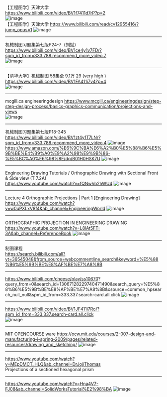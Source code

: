 【工程图学】天津大学   
https://www.bilibili.com/video/BV1f7411d7rP?p=2  
![image](https://github.com/GinChoYen/Anthony/assets/22329486/6c404368-1354-4ee9-8fb1-1eae4fc31280)  
【工程图学】天津大学  https://www.bilibili.com/read/cv12955416/?jump_opus=1 
![image](https://github.com/GinChoYen/Anthony/assets/22329486/a24ce698-2e87-4111-b853-3741a9e50913)  

---
机械制图习题集第七版P24-7（刘斌）  
https://www.bilibili.com/video/BV1ce4y1v7FD/?spm_id_from=333.788.recommend_more_video.7  
![image](https://github.com/GinChoYen/Anthony/assets/22329486/97dfc60a-b315-4c57-adc2-6f610a13717e)  

---
【清华大学】机械制图 58集全 9.1万 29 (very high )  
https://www.bilibili.com/video/BV1FA411i7v4?p=4  
![image](https://github.com/GinChoYen/Anthony/assets/22329486/27616d4c-3991-4d9e-93d6-4d7985309f1e)

---
mcgill.ca engineeringdesign  https://www.mcgill.ca/engineeringdesign/step-step-design-process/basics-graphics-communication/projections-and-views  
![image](https://github.com/GinChoYen/Anthony/assets/22329486/7f387a05-3433-49ca-b708-db425caa416b)  

---
机械制图习题集第七版P18-345
https://www.bilibili.com/video/BV1zt4y1T7LN/?spm_id_from=333.788.recommend_more_video.4 
![image](https://github.com/GinChoYen/Anthony/assets/22329486/e4d465c8-a322-4a97-9dfd-6a6e3b00d4f5)  
https://www.amazon.com/%E6%9C%BA%E6%A2%B0%E5%88%B6%E5%9B%BE%E4%B9%A0%E9%A2%98%E9%9B%86-%E5%BC%A0%E6%98%8E/dp/B01H0HSK7U
![image](https://github.com/GinChoYen/Anthony/assets/22329486/2ce21bfb-02df-4ad2-8db7-104a846789f6)

---
Engineering Drawing Tutorials / Orthographic Drawing with Sectional Front & Side view (T 7.2A)  
https://www.youtube.com/watch?v=fQNwVo2hWU4
![image](https://github.com/GinChoYen/Anthony/assets/22329486/7e31436d-c3c9-46aa-9996-53b0cf91abf3)

---
Lecture 4 Orthographic Projections | Part 1 [Engineering Drawing]  
https://www.youtube.com/watch?v=w0uPXLxV8f4&ab_channel=EngineeringWorld
![image](https://github.com/GinChoYen/Anthony/assets/22329486/03eb2305-4696-43b2-83fe-2cf13cc36dc0)

---
ORTHOGRAPHIC PROJECTION IN ENGINEERING DRAWING  
https://www.youtube.com/watch?v=L8lAt5FT-3A&ab_channel=ReferenceBook
![image](https://github.com/GinChoYen/Anthony/assets/22329486/0f820ea8-3e28-4dba-b5ce-73d026a55f62)

---  
制图课程  
https://search.bilibili.com/all?vt=36545048&from_source=webcommentline_search&keyword=%E5%88%B6%E5%9B%BE%E8%AF%BE%E7%A8%8B  

--- 
https://www.bilibili.com/cheese/play/ss10670? 
 query_from=0&search_id=13067128229740471490&search_query=%E5%88%B6%E5%9B%BE%E8%AF%BE%E7%A8%8B&csource=common_hpsearch_null_null&spm_id_from=333.337.search-card.all.click
![image](https://github.com/GinChoYen/Anthony/assets/22329486/6578e9fd-f69c-49a5-b3a9-31ffdbdfec23)


---- 
https://www.bilibili.com/video/BV1JF411i7Ro/?spm_id_from=333.337.search-card.all.click  
![image](https://github.com/GinChoYen/Anthony/assets/22329486/4b8a080d-07c0-4e64-b9dd-e6786d69e390)  

---
MIT OPENCOURSE ware
https://ocw.mit.edu/courses/2-007-design-and-manufacturing-i-spring-2009/pages/related-resources/drawing_and_sketching/
![image](https://github.com/GinChoYen/Anthony/assets/22329486/371bd204-9022-4953-8f07-3073201abc10)

---
https://www.youtube.com/watch?v=MEpDMCT_HLQ&ab_channel=DrJojiThomas  
Projections of a sectioned hexagonal prism

---
https://www.youtube.com/watch?v=Hna4V7-FJ08&ab_channel=SolidWorksTutorial%E2%98%BA
![image](https://github.com/GinChoYen/Anthony/assets/22329486/9c3be3c8-efd0-4c50-8101-622486bc2fe8)  


